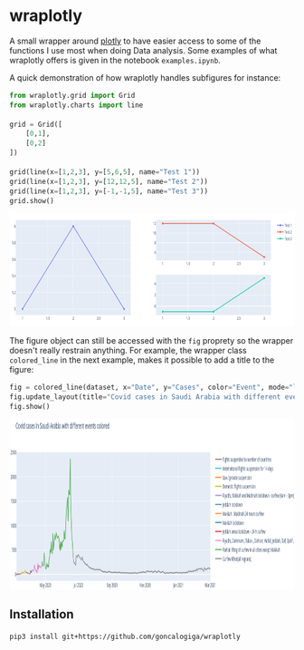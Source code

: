 # wraplotly

A small wrapper around [plotly](https://plotly.com/) to have easier access to some of the functions I use most when doing Data analysis.
Some examples of what wraplotly offers is given in the notebook ```examples.ipynb```.

A quick demonstration of how wraplotly handles subfigures for instance:

```python
from wraplotly.grid import Grid
from wraplotly.charts import line

grid = Grid([
    [0,1], 
    [0,2]
])

grid(line(x=[1,2,3], y=[5,6,5], name="Test 1"))
grid(line(x=[1,2,3], y=[12,12,5], name="Test 2"))
grid(line(x=[1,2,3], y=[-1,-1,5], name="Test 3"))
grid.show()
```

<img src="grid1.png" width="900" height="200" />

The figure object can still be accessed with the ```fig``` proprety so the wrapper doesn't really restrain anything.
For example, the wrapper class ```colored_line``` in the next example, makes it possible to add a title to the figure:

```python
fig = colored_line(dataset, x="Date", y="Cases", color="Event", mode="lines").fig
fig.update_layout(title="Covid cases in Saudi Arabia with different events colored")
fig.show()
```

<img src="coloredline.png" width="1000" height="300" />


## Installation

```bash
pip3 install git+https://github.com/goncalogiga/wraplotly
```